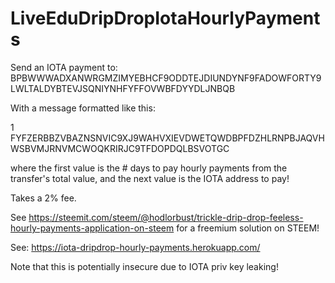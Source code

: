 # LiveEduDripDropIotaHourlyPayments

Send an IOTA payment to: BPBWWWADXANWRGMZIMYEBHCF9ODDTEJDIUNDYNF9FADOWFORTY9LWLTALDYBTEVJSQNIYNHFYFFOVWBFDYYDLJNBQB

With a message formatted like this:

1 FYFZERBBZVBAZNSNVIC9XJ9WAHVXIEVDWETQWDBPFDZHLRNPBJAQVHWSBVMJRNVMCWOQKRIRJC9TFDOPDQLBSVOTGC

where the first value is the # days to pay hourly payments from the transfer's total value, and the next value is the IOTA address to pay!

Takes a 2% fee.

See https://steemit.com/steem/@hodlorbust/trickle-drip-drop-feeless-hourly-payments-application-on-steem for a freemium solution on STEEM!

See: https://iota-dripdrop-hourly-payments.herokuapp.com/

Note that this is potentially insecure due to IOTA priv key leaking!
